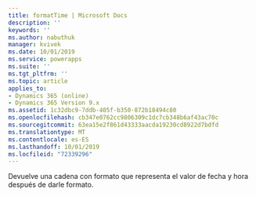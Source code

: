 ```yaml
---
title: formatTime | Microsoft Docs
description: ''
keywords: ''
ms.author: nabuthuk
manager: kvivek
ms.date: 10/01/2019
ms.service: powerapps
ms.suite: ''
ms.tgt_pltfrm: ''
ms.topic: article
applies_to:
- Dynamics 365 (online)
- Dynamics 365 Version 9.x
ms.assetid: 1c32dbc9-7ddb-405f-b350-872b18494c80
ms.openlocfilehash: cb347e0762cc9806309c1dc7cb348b6af43ac70c
ms.sourcegitcommit: 63ea15e2f861d43333aacda19230cd8922d7bdfd
ms.translationtype: MT
ms.contentlocale: es-ES
ms.lasthandoff: 10/01/2019
ms.locfileid: "72339296"
---
```

Devuelve una cadena con formato que representa el valor de fecha y hora después de darle formato.
